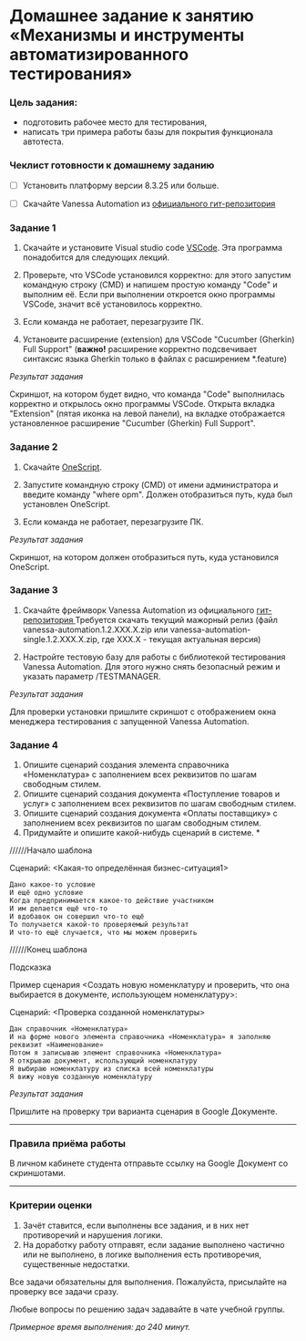 # Домашнее задание к занятию «Механизмы и инструменты автоматизированного тестирования»

### Цель задания:

* подготовить рабочее место для тестирования,
* написать три примера работы базы для покрытия функционала автотеста.

### Чеклист готовности к домашнему заданию

- [ ] Установить платформу версии 8.3.25 или больше.
- [ ] Скачайте Vanessa Automation из [официального гит-репозитория](https://pr-mex.github.io/vanessa-automation/dev/)


### Задание 1

1. Скачайте и установите Visual studio code [VSCode](https://code.visualstudio.com/download). Эта программа понадобится для следующих лекций.
2. Проверьте, что VSCode установился корректно: для этого запустим командную строку (CMD) и напишем простую команду "Code" и выполним её. Если при выполнении откроется окно программы VSCode, значит всё установилось корректно.

3. Если команда не работает, перезагрузите ПК.

4. Установите расширение (extension) для VSCode "Cucumber (Gherkin) Full Support" (**важно!** расширение корректно подсвечивает синтаксис языка Gherkin только в файлах с расширением *.feature)
 
*Результат задания*

Скриншот, на котором будет видно, что команда "Code" выполнилась корректно и открылось окно программы VSCode. Открыта вкладка "Extension" (пятая иконка на левой панели), на вкладке отображается установленное расширение "Cucumber (Gherkin) Full Support".

### Задание 2

1. Скачайте [OneScript](https://oscript.io/downloads).

2. Запустите командную строку (CMD) от имени администратора и введите команду "where opm". Должен отобразиться путь, куда был установлен OneScript.

3. Если команда не работает, перезагрузите ПК.

*Результат задания* 

Скриншот, на котором должен отобразиться путь, куда установился OneScript.


### Задание 3
1. Скачайте фреймворк Vanessa Automation из официального [гит-репозитория ](https://pr-mex.github.io/vanessa-automation/dev/) Требуется скачать текущий мажорный релиз (файл vanessa-automation.1.2.XXX.X.zip или vanessa-automation-single.1.2.XXX.X.zip, где XXX.X - текущая актуальная версия) 

2. Настройте тестовую базу для работы с библиотекой тестирования Vanessa Automation. Для этого нужно снять безопасный режим и указать параметр /TESTMANAGER.

*Результат задания* 

Для проверки установки пришлите скриншот с отображением окна менеджера тестирования с запущенной Vanessa Automation.


### Задание 4
1. Опишите сценарий создания элемента справочника «Номенклатура» с заполнением всех реквизитов по шагам свободным стилем.
2. Опишите сценарий создания документа «Поступление товаров и услуг» с заполнением всех реквизитов по шагам свободным стилем.
3. Опишите сценарий создания документа «Оплаты поставщику» с заполнением всех реквизитов по шагам свободным стилем.
4. Придумайте и опишите какой-нибудь сценарий в системе. *


//////Начало шаблона 

Сценарий: <Какая-то определённая бизнес-ситуация1>

	Дано какое-то условие
	И ещё одно условие
	Когда предпринимается какое-то действие участником
	И им делается ещё что-то
	И вдобавок он совершил что-то ещё
	То получается какой-то проверяемый результат
	И что-то ещё случается, что мы можем проверить

  
//////Конец шаблона 

Подсказка

Пример сценария <Создать новую номенклатуру и проверить, что она выбирается в документе, использующем номенклатуру>:
	
Сценарий: <Проверка созданной номенклатуры>

	Дан справочник «Номенклатура»
	И на форме нового элемента справочника «Номенклатура» я заполняю реквизит «Наименование»
	Потом я записываю элемент справочника «Номенклатура»
	Я открываю документ, использующий номенклатуру
	Я выбираю номенклатуру из списка всей номенклатуры
	Я вижу новую созданную номенклатуру
	
*Результат задания* 

Пришлите на проверку три варианта сценария в Google Документе.


------

### Правила приёма работы

В личном кабинете студента отправьте ссылку на Google Документ со скриншотами.


------
### Критерии оценки

1. Зачёт ставится, если выполнены все задания, и в них нет противоречий и нарушения логики. 
2. На доработку работу отправят, если задание выполнено частично или не выполнено, в логике выполнения есть противоречия, существенные недостатки.

Все задачи обязательны для выполнения. Пожалуйста, присылайте на проверку все задачи сразу.

Любые вопросы по решению задач задавайте в чате учебной группы.

*Примерное время выполнения: до 240 минут.*


